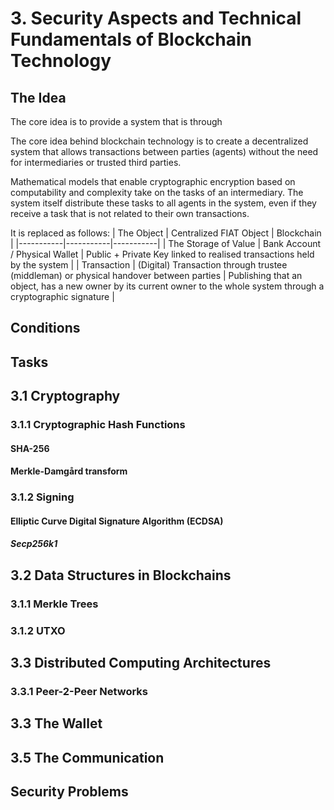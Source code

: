 # 3. Security Aspects and Technical Fundamentals of Blockchain Technology <!-- (*20 Minuten*) -->

## The Idea
The core idea is to provide a system that is through

<!-- Die Kernidee hinter der Blockchain liegt darin ein System zu schaffen das es ermöglicht komplett Dezentral und somit ohne jegliche Intermediäre und damit auch ohne Treuhänder, Transaktionen zwischen Agenten zu ermöglichen.  -->
The core idea behind blockchain technology is to create a decentralized system that allows transactions between parties (agents) without the need for intermediaries or trusted third parties.
<!-- Dabei übernehmen Mathematische Modelle die auf der Berechenbarkeit und Komplexität Kryptographische verschlüsselungen ermgöglichen, die Aufgaben eines Intermediärs und verteilen diese Aufgaben auf alle Agenten die Teil des Systems sind auch wenn diese eine Aufgabe erhalten die nicht ihrer eigenen Transaktion dient. -->
Mathematical models that enable cryptographic encryption based on computability and complexity take on the tasks of an intermediary. The system itself distribute these tasks to all agents in the system, even if they receive a task that is not related to their own transactions.

It is replaced as follows:
| The Object | Centralized FIAT Object | Blockchain |
|-----------|-----------|-----------|
| The Storage of Value | Bank Account / Physical Wallet | Public + Private Key linked to realised transactions held by the system |
| Transaction | (Digital) Transaction through trustee (middleman) or physical handover between parties | Publishing that an object, has a new owner by its current owner to the whole system through a cryptographic signature |



<!--
1. **Bedingungen** die nicht gebrochen werden dürfen und durch Krypto geschützt werden
   1. 
   2. 
2. **Aufgaben** die verteilt werden müssen und in eine P2P Architektur verteilt werden
   1. Teilnehmer (Full nodes, Halfnodes etc.)
   2. Überwachung der einhaltung von Bedingungen
   3. Validierung der Transaktionen
   
-->

## Conditions


## Tasks



## 3.1 Cryptography



### 3.1.1 Cryptographic Hash Functions




#### SHA-256


#### Merkle-Damgård transform

### 3.1.2 Signing
#### Elliptic Curve Digital Signature Algorithm (ECDSA)
##### Secp256k1


## 3.2 Data Structures in Blockchains
### 3.1.1 Merkle Trees

### 3.1.2 UTXO

## 3.3 Distributed Computing Architectures
### 3.3.1 Peer-2-Peer Networks
<!-- (https://developer.bitcoin.org/reference/p2p_networking.html) -->



## 3.3 The Wallet
<!-- (https://developer.bitcoin.org/reference/wallets.html) -->


## 3.5 The Communication 
<!-- Remote Procedure Calls (RPS)  -->
<!-- (https://developer.bitcoin.org/reference/rpc/index.html) -->




## Security Problems
<!-- (Überleitung) -->


<!-- Sehr sehr wichtig: -->
<!-- https://bitcoin.org/en/bitcoin-core/features/validation -->